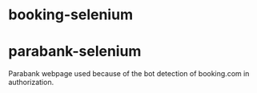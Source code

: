 # booking-selenium
# parabank-selenium

Parabank webpage used because of the bot detection of booking.com in authorization.